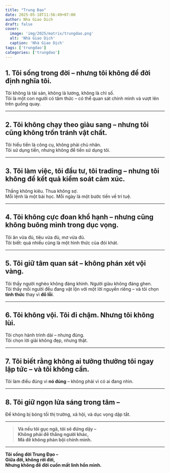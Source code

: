 ```yaml
---
title: "Trung Đạo"
date: 2025-05-18T11:56:49+07:00
author: Nha Giao Dich
draft: false
cover:
  image: 'img/2025/matrix/trungdao.png'
  alt: 'Nhà Giao Dịch'
  caption: 'Nhà Giao Dịch'
tags: ['trungdao']
categories: ['trungdao']
---
```


## 1. Tôi sống trong đời – nhưng tôi không để đời định nghĩa tôi.  
Tôi không là tài sản, không là lương, không là chỉ số.  
Tôi là một con người có tâm thức – có thể quan sát chính mình và vượt lên trên guồng quay.

---

## 2. Tôi không chạy theo giàu sang – nhưng tôi cũng không trốn tránh vật chất.  
Tôi hiểu tiền là công cụ, không phải chủ nhân.  
Tôi sử dụng tiền, nhưng không để tiền sử dụng tôi.

---

## 3. Tôi làm việc, tôi đầu tư, tôi trading – nhưng tôi không để kết quả kiểm soát cảm xúc.  
Thắng không kiêu. Thua không sợ.  
Mỗi lệnh là một bài học. Mỗi ngày là một bước tiến về trí tuệ.

---

## 4. Tôi không cực đoan khổ hạnh – nhưng cũng không buông mình trong dục vọng.  
Tôi ăn vừa đủ, tiêu vừa đủ, mơ vừa đủ.  
Tôi biết: quá nhiều cũng là một hình thức của đói khát.

---

## 5. Tôi giữ tâm quan sát – không phán xét vội vàng.  
Tôi thấy người nghèo không đáng khinh. Người giàu không đáng ghen.  
Tôi thấy mỗi người đều đang vật lộn với một lời nguyền riêng – và tôi chọn **tỉnh thức** thay vì **đổ lỗi**.

---

## 6. Tôi không vội. Tôi đi chậm. Nhưng tôi không lùi.  
Tôi chọn hành trình dài – nhưng đúng.  
Tôi chọn lời giải không đẹp, nhưng thật.

---

## 7. Tôi biết rằng không ai tưởng thưởng tôi ngay lập tức – và tôi không cần.  
Tôi làm điều đúng vì **nó đúng** – không phải vì có ai đang nhìn.

---

## 8. Tôi giữ ngọn lửa sáng trong tâm –  
Để không bị bóng tối thị trường, xã hội, và dục vọng dập tắt.

---

> **Và nếu tôi gục ngã, tôi sẽ đứng dậy –  
> Không phải để thắng người khác,  
> Mà để không phản bội chính mình.**

---

**Tôi sống đời Trung Đạo –  
Giữa đời, không rời đời,  
Nhưng không để đời cuốn mất linh hồn mình.**
